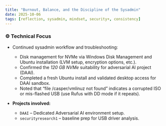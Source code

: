 ```yaml
---
title: "Burnout, Balance, and the Discipline of the Sysadmin"
date: 2025-10-06
tags: [reflection, sysadmin, mindset, security+, consistency]
---
```


### ⚙️ Technical Focus
- Continued sysadmin workflow and troubleshooting:
  - Disk management for NVMe via Windows Disk Management and Ubuntu installation (LVM setup, encryption options, etc.).
  - Confirmed the *120 GB NVMe* suitability for adversarial AI project (DAAI).
  - Completed a fresh Ubuntu install and validated desktop access for DAAI sandbox.
  - Noted that “file /casper/vmlinuz not found” indicates a corrupted ISO or mis-flashed USB (use Rufus with DD mode if it repeats).

- **Projects involved:**
  - `DAAI` – Dedicated Adversarial AI environment setup.
  - `securityresearch1` – baseline prep for USB driver analysis.
